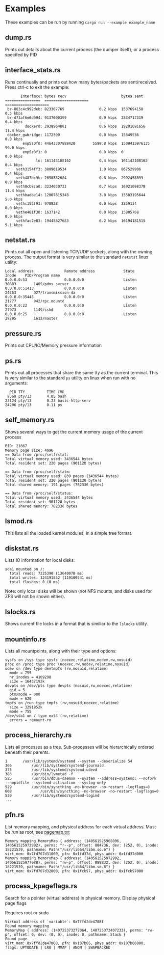 # Examples

These examples can be run by running `cargo run --example example_name`

## dump.rs

Prints out details about the current process (the dumper itself), or a process specifed by PID

## interface_stats.rs

Runs continually and prints out how many bytes/packets are sent/received.  Press ctrl-c to exit the example:

```text
       Interface: bytes recv                         bytes sent
================  ====================               ====================
 br-883c4c992deb: 823307769                0.2 kbps  1537694158               0.5 kbps
 br-d73af6e6d094: 9137600399               0.9 kbps  2334717319               0.4 kbps
         docker0: 2938964881               0.6 kbps  19291691656             11.4 kbps
 docker_gwbridge: 1172300                  0.0 kbps  15649536                 0.0 kbps
        enp5s0f0: 44643307888420        5599.8 kbps  1509415976135           99.0 kbps
        enp5s0f1: 0                        0.0 kbps  0                        0.0 kbps
              lo: 161143108162             0.4 kbps  161143108162             0.4 kbps
     veth3154ff3: 3809619534               1.0 kbps  867529906                0.4 kbps
     veth487bc9b: 2650532684               0.8 kbps  2992458899               0.9 kbps
     veth8cb8ca8: 3234030733               0.7 kbps  16921098378             11.4 kbps
     vethbadbe14: 12007615348              3.8 kbps  15583195644              5.0 kbps
     vethc152f93: 978828                   0.0 kbps  3839134                  0.0 kbps
     vethe481f30: 1637142                  0.0 kbps  15805768                 0.0 kbps
     vethfac2e83: 19445827683              6.2 kbps  16194181515              5.1 kbps

```

## netstat.rs

Prints out all open and listening TCP/UDP sockets, along with the owning process.  The
output format is very similar to the standard `netstat` linux utility:

```text
Local address              Remote address             State           Inode    PID/Program name
0.0.0.0:53                 0.0.0.0:0                  Listen          30883        1409/pdns_server
0.0.0.0:51413              0.0.0.0:0                  Listen          24263        927/transmission-da
0.0.0.0:35445              0.0.0.0:0                  Listen          21777        942/rpc.mountd
0.0.0.0:22                 0.0.0.0:0                  Listen          27973        1149/sshd
0.0.0.0:25                 0.0.0.0:0                  Listen          28295        1612/master
```

## pressure.rs

Prints out CPU/IO/Memory pressure information

## ps.rs

Prints out all processes that share the same tty as the current terminal.  This is very similar to the standard
`ps` utility on linux when run with no arguments:

```text
  PID TTY          TIME CMD
 8369 pty/13       4.05 bash
23124 pty/13       0.23 basic-http-serv
24206 pty/13       0.11 ps
```

## self_memory.rs

Shows several ways to get the current memory usage of the current process

```text
PID: 21867
Memory page size: 4096
== Data from /proc/self/stat:
Total virtual memory used: 3436544 bytes
Total resident set: 220 pages (901120 bytes)

== Data from /proc/self/statm:
Total virtual memory used: 839 pages (3436544 bytes)
Total resident set: 220 pages (901120 byte)s
Total shared memory: 191 pages (782336 bytes)

== Data from /proc/self/status:
Total virtual memory used: 3436544 bytes
Total resident set: 901120 bytes
Total shared memory: 782336 bytes
```

## lsmod.rs

This lists all the loaded kernel modules, in a simple tree format.

## diskstat.rs

Lists IO information for local disks:

```text
sda1 mounted on /:
  total reads: 7325390 (13640070 ms)
  total writes: 124191552 (119109541 ms)
  total flushes: 0 (0 ms)
```

Note: only local disks will be shown (not NFS mounts,
and disks used for ZFS will not be shown either).

## lslocks.rs

Shows current file locks in a format that is similiar to the `lslocks` utility.

## mountinfo.rs

Lists all mountpoints, along with their type and options:

```text
sysfs on /sys type sysfs (noexec,relatime,nodev,rw,nosuid)
proc on /proc type proc (noexec,rw,nodev,relatime,nosuid)
udev on /dev type devtmpfs (rw,nosuid,relatime)
  mode = 755
  nr_inodes = 4109298
  size = 16437192k
devpts on /dev/pts type devpts (nosuid,rw,noexec,relatime)
  gid = 5
  ptmxmode = 000
  mode = 620
tmpfs on /run type tmpfs (rw,nosuid,noexec,relatime)
  size = 3291852k
  mode = 755
/dev/sda1 on / type ext4 (rw,relatime)
  errors = remount-ro
```

## process_hierarchy.rs

Lists all processes as a tree. Sub-processes will be hierarchically ordered beneath their parents.

```text
1       /usr/lib/systemd/systemd --system --deserialize 54
366         /usr/lib/systemd/systemd-journald
375         /usr/lib/systemd/systemd-udevd
383         /usr/bin/lvmetad -f
525         /usr/bin/dbus-daemon --system --address=systemd: --nofork --nopidfile --systemd-activation --syslog-only
529         /usr/bin/syncthing -no-browser -no-restart -logflags=0
608             /usr/bin/syncthing -no-browser -no-restart -logflags=0
530         /usr/lib/systemd/systemd-logind
...
```

## pfn.rs

List memory mapping, and physical address for each virtual address. Must be run as root, see [pagemap.txt](https://www.kernel.org/doc/Documentation/vm/pagemap.txt)

```text
Memory mapping MemoryMap { address: (140561525968896, 140561525972992), perms: "r--p", offset: 884736, dev: (252, 0), inode: 18221539, pathname: Path("/usr/lib64/libm.so.6") }
virt_mem: 0x7fd707d31000, pfn: 0x1fd37d, phys_addr: 0x1fd37d000
Memory mapping MemoryMap { address: (140561525972992, 140561525977088), perms: "rw-p", offset: 888832, dev: (252, 0), inode: 18221539, pathname: Path("/usr/lib64/libm.so.6") }
virt_mem: 0x7fd707d32000, pfn: 0x1fcb97, phys_addr: 0x1fcb97000
```

## process_kpageflags.rs

Search for a pointer (virtual address) in physical memory. Display physical page flags

Requires root or sudo

```text
Virtual address of `variable`: 0x7ffd2de4708f
Found memory mapping
MemoryMap { address: (140725373272064, 140725373407232), perms: "rw-p", offset: 0, dev: (0, 0), inode: 0, pathname: Stack }
Found page
virt_mem: 0x7ffd2de47000, pfn: 0x107b06, phys_addr: 0x107b06000, flags: UPTODATE | LRU | MMAP | ANON | SWAPBACKED
```
